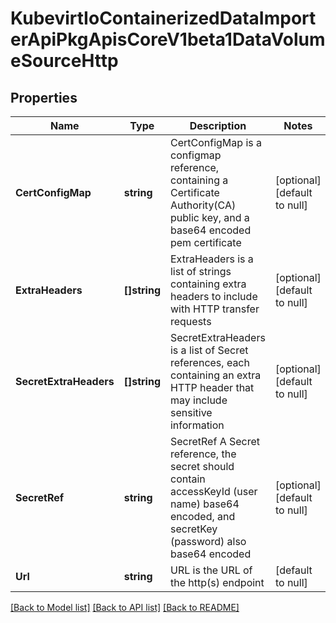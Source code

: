 # KubevirtIoContainerizedDataImporterApiPkgApisCoreV1beta1DataVolumeSourceHttp

## Properties
Name | Type | Description | Notes
------------ | ------------- | ------------- | -------------
**CertConfigMap** | **string** | CertConfigMap is a configmap reference, containing a Certificate Authority(CA) public key, and a base64 encoded pem certificate | [optional] [default to null]
**ExtraHeaders** | **[]string** | ExtraHeaders is a list of strings containing extra headers to include with HTTP transfer requests | [optional] [default to null]
**SecretExtraHeaders** | **[]string** | SecretExtraHeaders is a list of Secret references, each containing an extra HTTP header that may include sensitive information | [optional] [default to null]
**SecretRef** | **string** | SecretRef A Secret reference, the secret should contain accessKeyId (user name) base64 encoded, and secretKey (password) also base64 encoded | [optional] [default to null]
**Url** | **string** | URL is the URL of the http(s) endpoint | [default to null]

[[Back to Model list]](../README.md#documentation-for-models) [[Back to API list]](../README.md#documentation-for-api-endpoints) [[Back to README]](../README.md)


